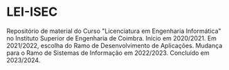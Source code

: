 # LEI-ISEC

Repositório de material do Curso "Licenciatura em Engenharia Informática" no Instituto Superior de Engenharia de Coimbra. Início em 2020/2021. Em 2021/2022, escolha do Ramo de Desenvolvimento de Aplicações. Mudança para o Ramo de Sistemas de Informação em 2022/2023. Concluído em 2023/2024.
